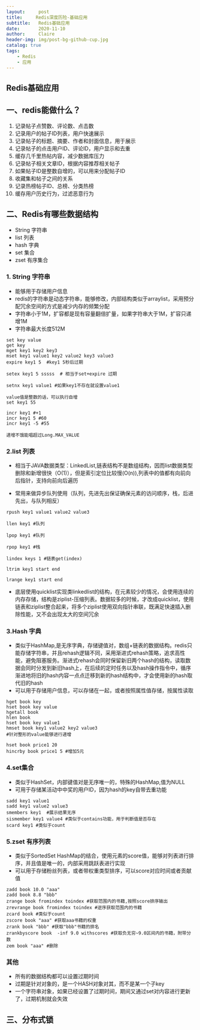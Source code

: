 ```yaml
---
layout:     post
title:     Redis深度历险-基础应用
subtitle:   Redis基础应用
date:       2020-11-10
author:     Claire
header-img: img/post-bg-github-cup.jpg
catalog: true
tags:
    - Redis
    - 应用
---
```


## Redis基础应用

## 一、redis能做什么？

1. 记录帖子点赞数、评论数、点击数
2. 记录用户的帖子ID列表，用户快速展示
3. 记录帖子的标题、摘要、作者和封面信息，用于展示
4. 记录帖子的点击用户ID、评论ID，用户显示和去重
5. 缓存几千里热帖内容，减少数据库压力
6. 记录帖子相关文章ID，根据内容推荐相关帖子
7. 如果帖子ID是整数自增的，可以用来分配帖子ID
8. 收藏集和帖子之间的关系
9. 记录热榜帖子ID、总榜、分类热榜
10. 缓存用户历史行为，过滤恶意行为

## 二、Redis有哪些数据结构

- String 字符串
- list 列表
- hash 字典
- set 集合
- zset 有序集合
 
### 1. String 字符串

- 能够用于存储用户信息
- redis的字符串是动态字符串，能够修改，内部结构类似于arraylist，采用预分配冗余空间的方式是减少内存的频繁分配
- 字符串小于1M，扩容都是现有容量翻倍扩量，如果字符串大于1M，扩容只递增1M
- 字符串最大长度512M

```text
set key value
get key
mget key1 key2 key3
mset key1 value1 key2 value2 key3 value3
expire key1 5  #key1 5秒后过期

setex key1 5 sssss  # 相当于set+expire 过期

setnx key1 value1 #如果key1不存在就设置value1

value值是整数的话，可以执行自增
set key1 55

incr key1 #+1
incr key1 5 #60
incr key1 -5 #55

递增不饿能唱超过Long.MAX_VALUE
```

### 2.list 列表

- 相当于JAVA数据类型：LinkedList,链表结构不是数组结构，因而list数据类型删除和新增很快（O(1)），但是索引定位比较慢(O(n)),列表中的值都有向前向后指针，支持向前向后遍历

- 常用来做异步队列使用（队列，先进先出保证确保元素的访问顺序，栈，后进先出，与队列相反）

```text
rpush key1 value1 value2 value3

llen key1 #队列

lpop key1 #队列

rpop key1 #栈

lindex keys 1 #链表get(index)

ltrim key1 start end

lrange key1 start end 
```

- 底层使用quicklist实现类linkedlist的结构，在元素较少的情况，会使用连续的内存存储，结构是ziplist-压缩列表。数据较多的时候，才改成quicklist，使用链表和ziplist整合起来，将多个ziplist使用双向指针串联，既满足快速插入删除性能，又不会出现太大的空间冗余

### 3.Hash 字典

- 类似于HashMap,是无序字典，存储键值对，数组+链表的数据结构。redis只能存储字符串，并且rehash逻辑不同，采用渐进式rehash策略，追求高性能，避免阻塞服务。渐进式rehash会同时保留新旧两个hash的结构，读取数据会同时分发到新旧hash上，在后续的定时任务以及hash操作指令中，循序渐进地将旧的hash内容一点点迁移到新的hash结构中，才会使用新的hash取代旧的hash
- 可以用于存储用户信息，可以存储在一起，或者按照属性值存储，按属性读取

```text
hget book key
hset book key value
hgetall book
hlen book 
hset book key value1
hmset book key1 value2 key2 value3
#针对整形的value能够进行递增

hset book price1 20
hincrby book price1 5 #增加5元
```

### 4.set集合

- 类似于HashSet，内部键值对是无序唯一的，特殊的HashMap,值为NULL
- 可用于存储某活动中中奖的用户ID，因为hash的key自带去重功能

```text
sadd key1 value1
sadd key1 value2 value3
smembers key1  #展示结果无序
sismember key1 value4 #类似于contains功能，用于判断值是否存在
scard key1 #类似于count
```

### 5.zset 有序列表

- 类似于SortedSet HashMap的结合，使用元素的score值，能够对列表进行排序，并且值是唯一的，内部采用跳跃表进行实现
- 可以用于存储粉丝列表，或者带权重类型排序，可以score对应时间或者贡献值

```text
zadd book 10.0 "aaa"
zadd book 8.8 "bbb"
zrange book fromindex toindex #获取范围内的书籍,按照score排序输出
zrevrange book fromindex toindex #逆序获取范围内的书籍
zcard book #类似于count
zscore book "aaa" #获取aaa书籍的权重
zrank book "bbb" #获取"bbb"书籍的排名
zrankbyscore book  -inf 9.0 withscores #获取负无穷~9.0区间内的书籍，附带分数
zem book "aaa" #删除
```

### 其他

- 所有的数据结构都可以设置过期时间
- 过期是针对对象的，是一个HASH对象对其，而不是某一个子key
- 一个字符串对象，如果已经设置了过期时间，期间又通过set对内容进行更新了，过期机制就会失效


## 三、分布式锁
